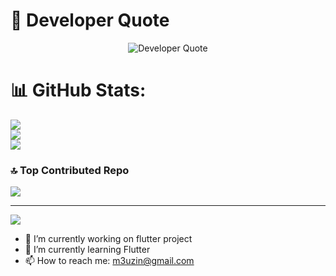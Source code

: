 <!--
# 💻 Tech Stack:
![PHP](https://img.shields.io/badge/php-%23777BB4.svg?style=flat&logo=php&logoColor=white) ![Flutter](https://img.shields.io/badge/Flutter-%2302569B.svg?style=flat&logo=Flutter&logoColor=white) ![CSS3](https://img.shields.io/badge/css3-%231572B6.svg?style=flat&logo=css3&logoColor=white) ![Apache](https://img.shields.io/badge/apache-%23D42029.svg?style=flat&logo=apache&logoColor=white) ![Postgres](https://img.shields.io/badge/postgres-%23316192.svg?style=flat&logo=postgresql&logoColor=white) ![MongoDB](https://img.shields.io/badge/MongoDB-%234ea94b.svg?style=flat&logo=mongodb&logoColor=white) ![MySQL](https://img.shields.io/badge/mysql-4479A1.svg?style=flat&logo=mysql&logoColor=white) ![Gimp](https://img.shields.io/badge/Gimp-657D8B?style=flat&logo=gimp&logoColor=FFFFFF) ![GitHub](https://img.shields.io/badge/github-%23121011.svg?style=flat&logo=github&logoColor=white) ![Git](https://img.shields.io/badge/git-%23F05033.svg?style=flat&logo=git&logoColor=white) ![Postman](https://img.shields.io/badge/Postman-FF6C37?style=flat&logo=postman&logoColor=white) ![Python](https://img.shields.io/badge/python-3670A0?style=flat&logo=python&logoColor=ffdd54) ![JavaScript](https://img.shields.io/badge/javascript-%23323330.svg?style=flat&logo=javascript&logoColor=%23F7DF1E)
-->

# 💬 Developer Quote
<p align="center">
    <img src="https://readme-typing-svg.demolab.com?font=Fira+Code&pause=1000&color=F74B15&width=455&lines=People+don't+know+what+they+want%2C;until+you+show+it+to+them.+-Steve+Jobs" alt="Developer Quote" />
</p>

# 📊 GitHub Stats:
![](https://github-readme-stats.vercel.app/api?username=romeusouza&theme=dark&hide_border=false&include_all_commits=false&count_private=false)<br/>
![](https://github-readme-streak-stats.herokuapp.com/?user=romeusouza&theme=dark&hide_border=false)<br/>
![](https://github-readme-stats.vercel.app/api/top-langs/?username=romeusouza&theme=dark&hide_border=false&include_all_commits=false&count_private=false&layout=compact)

### 🔝 Top Contributed Repo
![](https://github-contributor-stats.vercel.app/api?username=romeusouza&limit=5&theme=dark&combine_all_yearly_contributions=true)

---
[![](https://visitcount.itsvg.in/api?id=romeusouza&icon=0&color=0)](https://visitcount.itsvg.in)

<!-- Proudly created with GPRM ( https://gprm.itsvg.in ) -->


- 🔭 I’m currently working on flutter project
- 🌱 I’m currently learning Flutter
- 📫 How to reach me: m3uzin@gmail.com
<!--
- 👯 I’m looking to collaborate on ...
- 🤔 I’m looking for help with ...
- 💬 Ask me about ...
- 😄 Pronouns: ...
- ⚡ Fun fact: ...
-->
